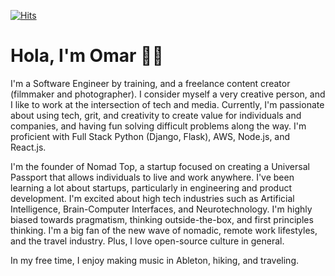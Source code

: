 [![Hits](https://hits.seeyoufarm.com/api/count/incr/badge.svg?url=https%3A%2F%2Fgithub.com%2Fofou&count_bg=%2379C83D&title_bg=%23000000&icon=&icon_color=%23E7E7E7&title=+hits&edge_flat=false)](https://hits.seeyoufarm.com) 

# Hola, I'm Omar 🚶🏻

I'm a Software Engineer by training, and a freelance content creator (filmmaker and photographer). I consider myself a very creative person, and I like to work at the intersection of tech and media. Currently, I'm passionate about using tech, grit, and creativity to create value for individuals and companies, and having fun solving difficult problems along the way. I'm proficient with Full Stack Python (Django, Flask), AWS, Node.js, and React.js.

I'm the founder of Nomad Top, a startup focused on creating a Universal Passport that allows individuals to live and work anywhere. I've been learning a lot about startups, particularly in engineering and product development. I'm excited about high tech industries such as Artificial Intelligence, Brain-Computer Interfaces, and Neurotechnology. I'm highly biased towards pragmatism, thinking outside-the-box, and first principles thinking. I'm a big fan of the new wave of nomadic, remote work lifestyles, and the travel industry. Plus, I love open-source culture in general.

In my free time, I enjoy making music in Ableton, hiking, and traveling.
